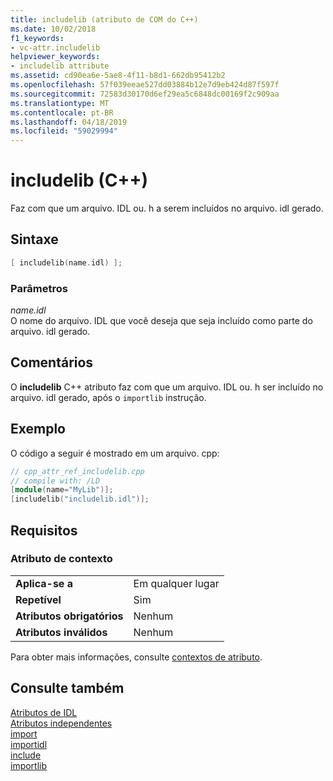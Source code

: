 ```yaml
---
title: includelib (atributo de COM do C++)
ms.date: 10/02/2018
f1_keywords:
- vc-attr.includelib
helpviewer_keywords:
- includelib attribute
ms.assetid: cd90ea6e-5ae8-4f11-b8d1-662db95412b2
ms.openlocfilehash: 57f039eeae527dd03884b12e7d9eb424d87f597f
ms.sourcegitcommit: 72583d30170d6ef29ea5c6848dc00169f2c909aa
ms.translationtype: MT
ms.contentlocale: pt-BR
ms.lasthandoff: 04/18/2019
ms.locfileid: "59029994"
---
```

# <a name="includelib-c"></a>includelib (C++)

Faz com que um arquivo. IDL ou. h a serem incluídos no arquivo. idl gerado.

## <a name="syntax"></a>Sintaxe

```cpp
[ includelib(name.idl) ];
```

### <a name="parameters"></a>Parâmetros

*name.idl*<br/>
O nome do arquivo. IDL que você deseja que seja incluído como parte do arquivo. idl gerado.

## <a name="remarks"></a>Comentários

O **includelib** C++ atributo faz com que um arquivo. IDL ou. h ser incluído no arquivo. idl gerado, após o `importlib` instrução.

## <a name="example"></a>Exemplo

O código a seguir é mostrado em um arquivo. cpp:

```cpp
// cpp_attr_ref_includelib.cpp
// compile with: /LD
[module(name="MyLib")];
[includelib("includelib.idl")];
```

## <a name="requirements"></a>Requisitos

### <a name="attribute-context"></a>Atributo de contexto

|||
|-|-|
|**Aplica-se a**|Em qualquer lugar|
|**Repetível**|Sim|
|**Atributos obrigatórios**|Nenhum|
|**Atributos inválidos**|Nenhum|

Para obter mais informações, consulte [contextos de atributo](cpp-attributes-com-net.md#contexts).

## <a name="see-also"></a>Consulte também

[Atributos de IDL](idl-attributes.md)<br/>
[Atributos independentes](stand-alone-attributes.md)<br/>
[import](import.md)<br/>
[importidl](importidl.md)<br/>
[include](include-cpp.md)<br/>
[importlib](importlib.md)